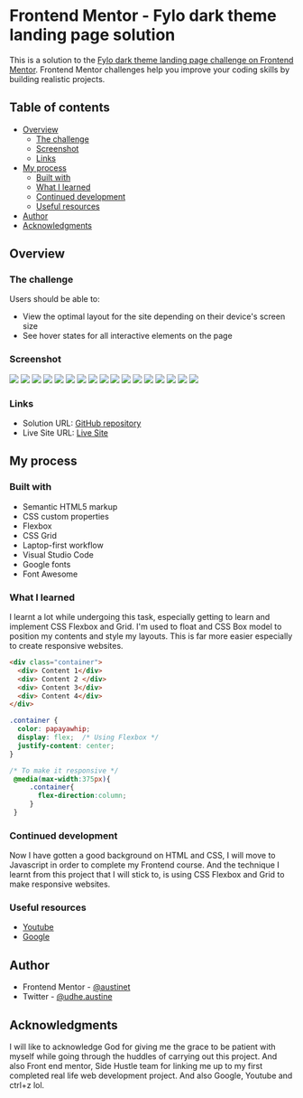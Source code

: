 # Frontend Mentor - Fylo dark theme landing page solution

This is a solution to the [Fylo dark theme landing page challenge on Frontend Mentor](https://www.frontendmentor.io/challenges/fylo-dark-theme-landing-page-5ca5f2d21e82137ec91a50fd). Frontend Mentor challenges help you improve your coding skills by building realistic projects. 

## Table of contents

- [Overview](#overview)
  - [The challenge](#the-challenge)
  - [Screenshot](#screenshot)
  - [Links](#links)
- [My process](#my-process)
  - [Built with](#built-with)
  - [What I learned](#what-i-learned)
  - [Continued development](#continued-development)
  - [Useful resources](#useful-resources)
- [Author](#author)
- [Acknowledgments](#acknowledgments)


## Overview

### The challenge

Users should be able to:

- View the optimal layout for the site depending on their device's screen size
- See hover states for all interactive elements on the page

### Screenshot

![](screenshot/small_screen1.jpg)
![](screenshot/small_screen2.jpg)
![](screenshot/small_screen3.jpg)
![](screenshot/small_screen4.jpg)
![](screenshot/small_screen5.jpg)
![](screenshot/small_screen6.jpg)
![](screenshot/medium_screen1.jpg)
![](screenshot/medium_screen2.jpg)
![](screenshot/medium_screen3.jpg)
![](screenshot/medium_screen4.jpg)
![](screenshot/medium_screen5.jpg)
![](screenshot/medium_screen6.jpg)
![](screenshot/large_screen1.jpg)
![](screenshot/large_screen2.jpg)
![](screenshot/large_screen3.jpg)
![](screenshot/large_screen4.jpg)
![](screenshot/large_screen5.jpg)


### Links

- Solution URL: [GitHub repository](https://GitHub.com/Austinet/fylo-dark-theme-landing-page-by-austinet.git)
- Live Site URL: [Live Site](https://austinet.github.io/fylo-dark-theme-landing-page-created-by-austinet)

## My process

### Built with

- Semantic HTML5 markup
- CSS custom properties
- Flexbox
- CSS Grid
- Laptop-first workflow
- Visual Studio Code
- Google fonts
- Font Awesome

### What I learned

I learnt a lot while undergoing this task, especially getting to learn and implement CSS Flexbox and Grid. I'm used to float and CSS Box model to position my contents and style my layouts. This is far more easier especially to create responsive websites. 

```html
<div class="container">
  <div> Content 1</div>
  <div> Content 2 </div>
  <div> Content 3</div>
  <div> Content 4</div>
</div>
```
```css
.container {
  color: papayawhip;
  display: flex;  /* Using Flexbox */
  justify-content: center;
}

/* To make it responsive */
 @media(max-width:375px){
     .container{
       flex-direction:column;
     }
 }
```

### Continued development

Now I have gotten a good background on HTML and CSS, I will move to Javascript in order to complete my Frontend course. And the technique I learnt from this project that I will stick to, is using CSS Flexbox and Grid to make responsive websites.


### Useful resources

- [ Youtube](https://www.Youtube.com) 
- [Google  ](https://www.Google.com) 

## Author

- Frontend Mentor - [@austinet](https://www.frontendmentor.io/profile/austinet)
- Twitter - [@udhe.austine](https://www.twitter.com/udhe.austine)


## Acknowledgments

I will like to acknowledge God for giving me the grace to be patient with myself while going through the huddles of carrying out this project. And also Front end mentor, Side Hustle team for linking me up to my first completed real life web development project. And also Google, Youtube and ctrl+z lol.

